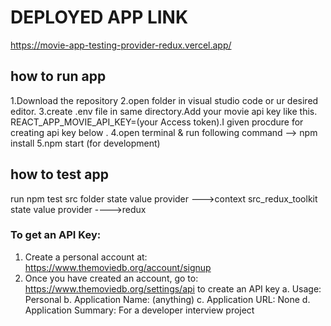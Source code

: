 # DEPLOYED APP LINK
https://movie-app-testing-provider-redux.vercel.app/

## how to run app
1.Download the repository
2.open folder in visual studio code or ur desired editor.
3.create .env file in same directory.Add your movie api key like this. REACT_APP_MOVIE_API_KEY=(your Access token).I given procdure for creating api key below .
4.open terminal & run following command --> npm install
5.npm start (for development)

## how to test app
run npm test
src folder state value provider --->context
src_redux_toolkit  state value provider ---->redux

### To get an API Key:
1. Create a personal account at: https://www.themoviedb.org/account/signup
2. Once you have created an account, go to:
https://www.themoviedb.org/settings/api to create an API key
a. Usage: Personal
b. Application Name: (anything)
c. Application URL: None
d. Application Summary: For a developer interview project
